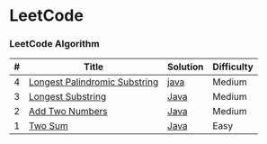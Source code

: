 
LeetCode
========

### LeetCode Algorithm


| # | Title | Solution | Difficulty |
|---| ----- | -------- | ---------- |
|4| [Longest Palindromic Substring](https://leetcode.com/problems/longest-palindromic-substring/) | [java](./algorithms/java/longestpalindromicsubstring/longestPalindromicSubstring.java) | Medium | 
|3| [Longest Substring](https://leetcode.com/problems/longest-substring-without-repeating-characters/) | [Java](./algorithms/java/longestsubstring/longestSubstring.java)|Medium|
|2| [Add Two Numbers](https://leetcode.com/problems/add-two-numbers) | [Java](./algorithms/java/addtwonumbers/addTwoNumbers.java)|Medium|
|1|[Two Sum](https://leetcode.com/problems/two-sum)| [Java](./algorithms/java/twosum/twoSum.java)|Easy|


